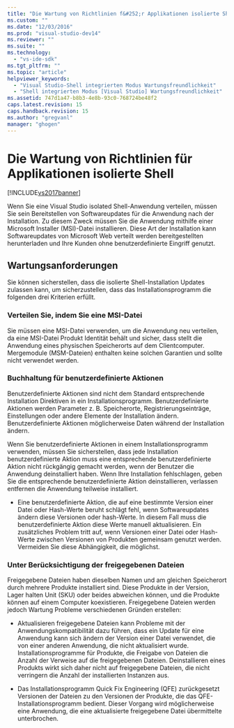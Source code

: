 ```yaml
---
title: "Die Wartung von Richtlinien f&#252;r Applikationen isolierte Shell | Microsoft Docs"
ms.custom: ""
ms.date: "12/03/2016"
ms.prod: "visual-studio-dev14"
ms.reviewer: ""
ms.suite: ""
ms.technology: 
  - "vs-ide-sdk"
ms.tgt_pltfrm: ""
ms.topic: "article"
helpviewer_keywords: 
  - "Visual Studio-Shell integrierten Modus Wartungsfreundlichkeit"
  - "Shell integrierten Modus [Visual Studio] Wartungsfreundlichkeit"
ms.assetid: 747d1a47-b8b3-4e8b-93c0-768724be48f2
caps.latest.revision: 15
caps.handback.revision: 15
ms.author: "gregvanl"
manager: "ghogen"
---
```

# Die Wartung von Richtlinien f&#252;r Applikationen isolierte Shell
[!INCLUDE[vs2017banner](../code-quality/includes/vs2017banner.md)]

Wenn Sie eine Visual Studio isolated Shell\-Anwendung verteilen, müssen Sie sein Bereitstellen von Softwareupdates für die Anwendung nach der Installation. Zu diesem Zweck müssen Sie die Anwendung mithilfe einer Microsoft Installer \(MSI\)\-Datei installieren. Diese Art der Installation kann Softwareupdates von Microsoft Web verteilt werden bereitgestellten herunterladen und Ihre Kunden ohne benutzerdefinierte Eingriff genutzt.  
  
## Wartungsanforderungen  
 Sie können sicherstellen, dass die isolierte Shell\-Installation Updates zulassen kann, um sicherzustellen, dass das Installationsprogramm die folgenden drei Kriterien erfüllt.  
  
### Verteilen Sie, indem Sie eine MSI\-Datei  
 Sie müssen eine MSI\-Datei verwenden, um die Anwendung neu verteilen, da eine MSI\-Datei Produkt Identität behält und sicher, dass stellt die Anwendung eines physischen Speicherorts auf dem Clientcomputer. Mergemodule \(MSM\-Dateien\) enthalten keine solchen Garantien und sollte nicht verwendet werden.  
  
### Buchhaltung für benutzerdefinierte Aktionen  
 Benutzerdefinierte Aktionen sind nicht dem Standard entsprechende Installation Direktiven in ein Installationsprogramm. Benutzerdefinierte Aktionen werden Parameter z. B. Speicherorte, Registrierungseinträge, Einstellungen oder andere Elemente der Installation ändern. Benutzerdefinierte Aktionen möglicherweise Daten während der Installation ändern.  
  
 Wenn Sie benutzerdefinierte Aktionen in einem Installationsprogramm verwenden, müssen Sie sicherstellen, dass jede Installation benutzerdefinierte Aktion muss eine entsprechende benutzerdefinierte Aktion nicht rückgängig gemacht werden, wenn der Benutzer die Anwendung deinstalliert haben. Wenn Ihre Installation fehlschlagen, geben Sie die entsprechende benutzerdefinierte Aktion deinstallieren, verlassen entfernen die Anwendung teilweise installiert.  
  
-   Eine benutzerdefinierte Aktion, die auf eine bestimmte Version einer Datei oder Hash\-Werte beruht schlägt fehl, wenn Softwareupdates ändern diese Versionen oder hash\-Werte. In diesem Fall muss die benutzerdefinierte Aktion diese Werte manuell aktualisieren. Ein zusätzliches Problem tritt auf, wenn Versionen einer Datei oder Hash\-Werte zwischen Versionen von Produkten gemeinsam genutzt werden. Vermeiden Sie diese Abhängigkeit, die möglichst.  
  
### Unter Berücksichtigung der freigegebenen Dateien  
 Freigegebene Dateien haben dieselben Namen und am gleichen Speicherort durch mehrere Produkte installiert sind. Diese Produkte in der Version, Lager halten Unit \(SKU\) oder beides abweichen können, und die Produkte können auf einem Computer koexistieren. Freigegebene Dateien werden jedoch Wartung Probleme verschiedenen Gründen erstellen:  
  
-   Aktualisieren freigegebene Dateien kann Probleme mit der Anwendungskompatibilität dazu führen, dass ein Update für eine Anwendung kann sich ändern der Version einer Datei verwendet, die von einer anderen Anwendung, die nicht aktualisiert wurde. Installationsprogramme für Produkte, die Freigabe von Dateien die Anzahl der Verweise auf die freigegebenen Dateien. Deinstallieren eines Produkts wirkt sich daher nicht auf freigegebene Dateien, die nicht verringern die Anzahl der installierten Instanzen aus.  
  
-   Das Installationsprogramm Quick Fix Engineering \(QFE\) zurückgesetzt Versionen der Dateien zu den Versionen der Produkte, die das QFE\-Installationsprogramm bedient. Dieser Vorgang wird möglicherweise eine Anwendung, die eine aktualisierte freigegebene Datei übermittelte unterbrochen.